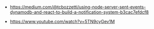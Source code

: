 -   https://medium.com/@tcbozzetti/using-node-server-sent-events-dynamodb-and-react-to-build-a-notification-system-b3cac7efdcf8

-   https://www.youtube.com/watch?v=5TN9cyGev1M
